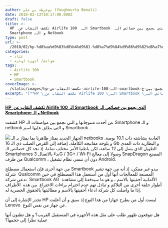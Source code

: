 ```yaml
---
author: يوغرطة بن علي (Youghourta Benali)
date: 2010-02-13T10:17:00.000Z
draft: false
title: >-
  HP  تكشف النقاب عن Airlife 100  الـ Smartbook  الذي يجمع بين خصائص الـ
  Smartphone و الـ Netbook
type: post
url: >-
  /2010/02/hp-%d8%aa%d9%83%d8%b4%d9%81-%d8%a7%d9%84%d9%86%d9%82%d8%a7%d8%a8-%d8%b9%d9%86-airlife-100-%d8%a7%d9%84%d9%80-smartbook-%d8%a7%d9%84%d8%b0%d9%8a-%d9%8a%d8%ac%d9%85%d8%b9-%d8%a8%d9%8a%d9%86-%d8%ae/
categories:
  - عتاد
  - هواتف/ أجهزة لوحية
tags:
  - Airlife 100
  - HP
  - Smartbook
coverImage: >-
  /static/images/hp-تكشف-النقاب-عن-airlife-100-الـ-smartbook-الذي-يجمع-بين-خ/Airlife-100.jpg
excerpt: "[**HP \_تكشف النقاب عن Airlife 100 \_الـ Smartbook \_الذي يجمع بين خصائص الـ Smartphone و الـ Netbook**](https://www.it-scoop.com/2010/02/hp-%d8%aa%d9%83%d8%b4%d9%81-%d8%a7%d9%84%d9%86%d9%82%d8%a7%d8%a8-%d8%b9%d9%86-airlife-100-%d8%a7%d9%84%d9%80-smartbook-%d8%a7%d9%84%d8%b0%d9%8a-%d9%8a%d8%ac%d9%85%d8%b9-%d8%a8%d9%8a%d9%86-%d8%ae/)\n\nكشفت HP عن أحدث منتوجاتها و التي تجمع بين مواصفات الـ Smartphone و الـ netbook و التي يطلق عليها اسم Smartbook .\n\n الجهاز الجديد"
---
```

[**HP  تكشف النقاب عن Airlife 100  الـ Smartbook  الذي يجمع بين خصائص الـ Smartphone و الـ Netbook**](https://www.it-scoop.com/2010/02/hp-%d8%aa%d9%83%d8%b4%d9%81-%d8%a7%d9%84%d9%86%d9%82%d8%a7%d8%a8-%d8%b9%d9%86-airlife-100-%d8%a7%d9%84%d9%80-smartbook-%d8%a7%d9%84%d8%b0%d9%8a-%d9%8a%d8%ac%d9%85%d8%b9-%d8%a8%d9%8a%d9%86-%d8%ae/)

كشفت HP عن أحدث منتوجاتها و التي تجمع بين مواصفات الـ Smartphone و الـ netbook و التي يطلق عليها اسم Smartbook .

![](/static/images/hp-تكشف-النقاب-عن-airlife-100-الـ-smartbook-الذي-يجمع-بين-خ/Airlife-100.jpg) الجهاز الجديد يمتاز ظاهريا بما يمتاز بـ الـ netbooks العادية بشاشته ذات 10.1 بوصة، و بلوحة مفاتيحه الكاملة، إضافة إلى القرص الصلب ذي الـ 16 Gb و البطارية ذات المدى الطويل الذي يصل إلى 12 ساعة، لكن باطنيا الأمر مختلف تماما، إذ نجد كل خصائص الـ Smartphones بدءً بالاتصال 3G / 3G+ / Wi-Fi وصولا إلى معالج SnapDragon المصنع من طرف Qualcomm ، دون أن ننسى نظام تشغيل Android.

من جهة أخرى فإن استعمال مصطلح Smartbook يبدو غير ممكن، إذ أنه من جهة تشير شركة  Qualcomm المصنعة للمعالجات أنها أول من استعمل هذا المصطلح في حين تدعي شركة  Smartbook AG  الألمانية أحقيتها بالاسم ، و هو ما سيدفعنا إلى مشاهدة أطوار حلقة أخرى من التلاكم و تبادل تهم عدم احترام براءات الاختراع  بين هذه  الأطراف إذا ما واصلت كل شركة ادعاء أحقيتها بالاسم و مطالبتها بالحقوق الحصرية له.

تجدر الإشارة إلى أن HP ليست أول من يطرح جهازا من هذا النوع إذ سبق و أن أعلنت Lenovo  عن جهاز من نفس النوع.

هل تتوقعون ظهور طلب على مثل هذه الأجهزة في المستقبل القريب؟ و هل تظنون أنها عملية نظرا إلى حجمها؟
